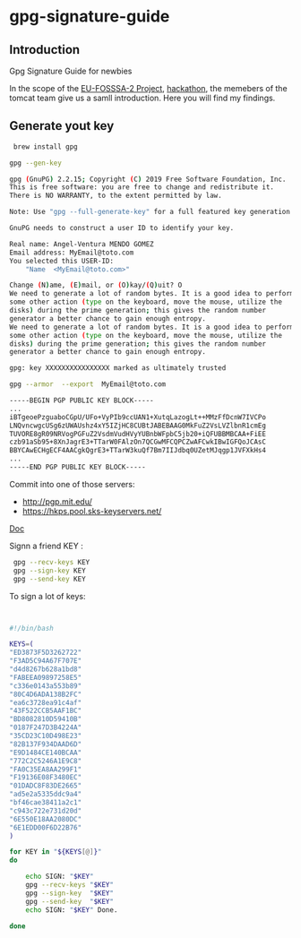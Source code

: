 # gpg-signature-guide

## Introduction

Gpg Signature Guide for newbies

  In the scope of the [EU-FOSSSA-2 Project](https://joinup.ec.europa.eu/collection/eu-fossa-2), [hackathon](https://eufossahackathon.bemyapp.com/), the memebers of the tomcat team give us a samll introduction. Here you will find my findings.

## Generate yout key


```bash
 brew install gpg 
```


```bash
gpg --gen-key

gpg (GnuPG) 2.2.15; Copyright (C) 2019 Free Software Foundation, Inc.
This is free software: you are free to change and redistribute it.
There is NO WARRANTY, to the extent permitted by law.

Note: Use "gpg --full-generate-key" for a full featured key generation dialog.

GnuPG needs to construct a user ID to identify your key.

Real name: Angel-Ventura MENDO GOMEZ
Email address: MyEmail@toto.com
You selected this USER-ID:           
    "Name  <MyEmail@toto.com>"

Change (N)ame, (E)mail, or (O)kay/(Q)uit? O
We need to generate a lot of random bytes. It is a good idea to perform
some other action (type on the keyboard, move the mouse, utilize the
disks) during the prime generation; this gives the random number
generator a better chance to gain enough entropy.
We need to generate a lot of random bytes. It is a good idea to perform
some other action (type on the keyboard, move the mouse, utilize the
disks) during the prime generation; this gives the random number
generator a better chance to gain enough entropy.

gpg: key XXXXXXXXXXXXXXXX marked as ultimately trusted


```

```bash
gpg --armor  --export  MyEmail@toto.com

-----BEGIN PGP PUBLIC KEY BLOCK-----
...
iBTgeoePzguaboCGpU/UFo+VyPIb9ccUAN1+XutqLazogLt++MMzFfDcnW7IVCPo
LNQvncwgcUSg6zUWAUshz4xY5IZjHC8CUBtJABEBAAG0MkFuZ2VsLVZlbnR1cmEg
TUVORE8gR09NRVogPGFuZ2VsdmVudHVyYUBnbWFpbC5jb20+iQFUBBMBCAA+FiEE
czb91aSb95+8XnJagrE3+TTarW0FAlzOn7QCGwMFCQPCZwAFCwkIBwIGFQoJCAsC
BBYCAwECHgECF4AACgkQgrE3+TTarW3kuQf7Bm7IIJdbq0UZetMJqgp1JVFXkHs4
...
-----END PGP PUBLIC KEY BLOCK-----
```

Commit into one of those servers:

* http://pgp.mit.edu/
* https://hkps.pool.sks-keyservers.net/


[Doc](http://www.cryptnet.net/fdp/crypto/keysigning_party/en/keysigning_party.html#generating_revocation_cert)


Signn a friend KEY :

```bash
 gpg --recv-keys KEY
 gpg --sign-key KEY
 gpg --send-key KEY
```




To sign a lot of keys:
```bash


#!/bin/bash

KEYS=(
"ED3873F5D3262722"
"F3AD5C94A67F707E"
"d4d8267b628a1bd8"
"FABEEA09897258E5"
"c336e0143a553b89"
"80C4D6ADA138B2FC"
"ea6c3728ea91c4af"
"43F522CCB5AAF1BC"
"BD8082810D59410B"
"0187F247D3B4224A"
"35CD23C10D498E23"
"82B137F934DAAD6D"
"E9D1484CE140BCAA"
"772C2C5246A1E9C8"
"FA0C35EA8AA299F1"
"F19136E08F3480EC"
"01DADC8F83DE2665"
"ad5e2a5335ddc9a4"
"bf46cae38411a2c1"
"c943c722e731d20d"
"6E550E18AA2080DC"
"6E1EDD00F6D22B76"	
)

for KEY in "${KEYS[@]}"
do

	echo SIGN: "$KEY" 
	gpg --recv-keys "$KEY"
	gpg --sign-key  "$KEY"
	gpg --send-key  "$KEY"
	echo SIGN: "$KEY" Done. 

done

```
